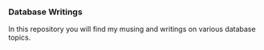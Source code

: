 ### Database Writings  
In this repository you will find my musing and writings on various database topics.
